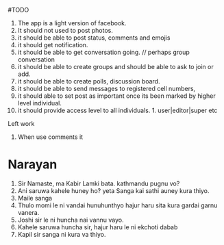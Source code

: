 #TODO
1. The app is a light version of facebook.
2. It should not used to post photos.
3. it should be able to post status, comments and emojis
4. it should get notification. 
5. it should be able to get conversation going. // perhaps group conversation
6. it should be able to create groups and should be able to ask to join or add.
7. it should be able to create polls, discussion board.
8. it should be able to send messages to registered cell numbers,
9. it should able to set post as important once its been marked by higher level individual.
10. it should provide access level to all individuals. 
         1. user|editor|super etc 

Left work
1. When use comments it










# Narayan
1. Sir Namaste, ma Kabir Lamki bata. kathmandu pugnu vo? 
2. Ani saruwa kahele huney ho? yeta Sanga kai sathi auney kura thiyo. 
3. Maile sanga 
4. Thulo momi le ni vandai hunuhunthyo hajur haru sita kura gardai garnu vanera. 
5. Joshi sir le ni huncha nai vannu vayo.
6. Kahele saruwa huncha sir, hajur haru le ni ekchoti dabab 
7. Kapil sir sanga ni kura va thiyo.













